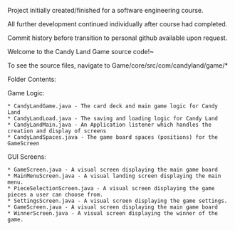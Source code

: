 Project initially created/finished for a software engineering course.

All further development continued individually after course had completed.

Commit history before transition to personal github available upon request.

Welcome to the Candy Land Game source code!~

To see the source files, navigate to Game/core/src/com/candyland/game/*

Folder Contents:

Game Logic:

	* CandyLandGame.java - The card deck and main game logic for Candy Land
	* CandyLandLoad.java - The saving and loading logic for Candy Land
	* CandyLandMain.java - An Application listener which handles the creation and display of screens
	* CandyLandSpaces.java - The game board spaces (positions) for the GameScreen

GUI Screens:

	* GameScreen.java - A visual screen displaying the main game board
	* MainMenuScreen.java - A visual landing screen displaying the main menu.
	* PieceSelectionScreen.java - A visual screen displaying the game pieces a user can choose from.
	* SettingsScreen.java - A visual screen displaying the game settings.
	* GameScreen.java - A visual screen displaying the main game board
	* WinnerScreen.java - A visual screen displaying the winner of the game.
